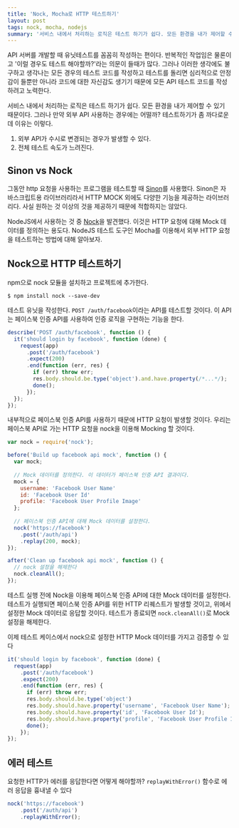 ```yaml
---
title: 'Nock, Mocha로 HTTP 테스트하기'
layout: post
tags: nock, mocha, nodejs
summary: '서비스 내에서 처리하는 로직은 테스트 하기가 쉽다. 모든 환경을 내가 제어할 수 있기 때문이다. 그러나 만약 외부 API 사용하는 경우에는 어떨까?' 
---
```


API 서버를 개발할 때 유닛테스트를 꼼꼼히 작성하는 편이다. 반복적인 작업임은 물론이고 '이럴 경우도 
테스트 해야할까?'라는 의문이 들때가 많다. 그러나 이러한 생각에도 불구하고 생각나는 모든 경우의 
테스트 코드를 작성하고 테스트를 돌리면 심리적으로 안정감이 들뿐만 아니라 코드에 대한 자신감도 생기기 때문에 
모든 API 테스트 코드를 작성하려고 노력한다.

서비스 내에서 처리하는 로직은 테스트 하기가 쉽다. 모든 환경을 내가 제어할 수 있기 때문이다. 
그러나 만약 외부 API 사용하는 경우에는 어떨까? 테스트하기가 좀 까다로운데 이유는 이렇다. 

1. 외부 API가 수시로 변경되는 경우가 발생할 수 있다. 
2. 전체 테스트 속도가 느려진다.


## Sinon vs Nock

그동안 http 요청을 사용하는 프로그램을 테스트할 때 [Sinon](http://sinonjs.org)를 사용했다. 
Sinon은 자바스크립트용 라이브러리라서 HTTP MOCK 외에도 다양한 기능을 제공하는 라이브러리다. 
사실 원하는 것 이상의 것을 제공하기 때문에 적합하지는 않았다. 

NodeJS에서 사용하는 것 중 [Nock](https://github.com/pgte/nock)을 발견했다. 
이것은 HTTP 요청에 대해 Mock 데이터를 정의하는 용도다. 
NodeJS 테스트 도구인 Mocha를 이용해서 외부 HTTP 요청을 테스트하는 방법에 대해 알아보자.


## Nock으로 HTTP 테스트하기  

npm으로 nock 모듈을 설치하고 프로젝트에 추가한다.

```
$ npm install nock --save-dev
```

테스트 유닛을 작성한다. `POST /auth/facebook`이라는 API를 테스트할 것이다. 
이 API는 페이스북 인증 API를 사용하여 인증 로직을 구현하는 기능을 한다. 

```javascript
describe('POST /auth/facebook', function () {
  it('should login by facebook', function (done) {
    request(app)
      .post('/auth/facebook')
      .expect(200)
      .end(function (err, res) {
        if (err) throw err;
        res.body.should.be.type('object').and.have.property(/*...*/);
        done();
      });
  });
});
```

내부적으로 페이스북 인증 API를 사용하기 때문에 HTTP 요청이 발생할 것이다. 
우리는 페이스북 API로 가는 HTTP 요청을 nock을 이용해 Mocking 할 것이다.  

```javascript
var nock = require('nock');

before('Build up facebook api mock', function () {
  var mock;
   
  // Mock 데이터를 정의한다. 이 데이터가 페이스북 인증 API 결과이다.
  mock = {
    username: 'Facebook User Name'
    id: 'Facebook User Id'
    profile: 'Facebook User Profile Image'
  };
   
  // 페이스북 인증 API에 대해 Mock 데이터를 설정한다.
  nock('https://facebook')
    .post('/auth/api')
    .replay(200, mock);
});

after('Clean up facebook api mock', function () {
  // nock 설정을 해제한다 
  nock.cleanAll();
});
```

테스트 실행 전에 Nock을 이용해 페이스북 인증 API에 대한 Mock 데이터를 설정한다.
테스트가 실행되면 페이스북 인증 API를 위한 HTTP 리퀘스트가 발생할 것이고, 위에서 설정한 
Mock 데이터로 응답할 것이다. 테스트가 종료되면 `nock.cleanAll()`로 Mock 설정을
해제한다. 

이제 테스트 케이스에서 nock으로 설정한 HTTP Mock 데이터를 가지고 검증할 수 있다
 
 
```javascript
it('should login by facebook', function (done) {
  request(app)
    .post('/auth/facebook')
    .expect(200)
    .end(function (err, res) {
      if (err) throw err;
      res.body.should.be.type('object')
      res.body.should.have.property('username', 'Facebook User Name');
      res.body.should.have.property('id', 'Facebook User Id');
      res.body.should.have.property('profile', 'Facebook User Profile Image');
      done();
    });
});
```


## 에러 테스트 
  
요청한 HTTP가 에러를 응답한다면 어떻게 해야할까? 
`replayWithError()` 함수로 에러 응답을 흉내낼 수 있다    
  
```javascript
nock('https://facebook')
    .post('/auth/api')
    .replayWithError();
```
